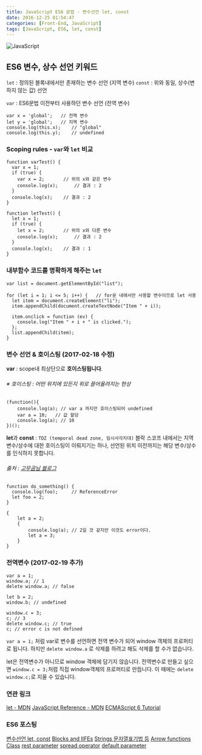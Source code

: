 ```yaml
---
title: JavaScript ES6 문법 - 변수선언 let, const
date: 2016-12-25 01:54:47
categories: [Front-End, JavaScript]
tags: [JavaScript, ES6, let, const]
---
```


![JavaScript](/image/es6.png)

## ES6 변수, 상수 선언 키워드

`let` : 정의된 블록내에서만 존재하는 변수 선언 (지역 변수)
`const` : 위와 동일, 상수(변하지 않는 값) 선언

`var` : ES6문법 이전부터 사용하던 변수 선언 (전역 변수)

```
var x = 'global';	// 전역 변수
let y = 'global';	// 지역 변수
console.log(this.x); 	// "global"
console.log(this.y);	// undefined
```


### Scoping rules - `var`와 `let` 비교

```
function varTest() {
  var x = 1;
  if (true) {
    var x = 2; 		 // 위의 x와 같은 변수
    console.log(x); 	 // 결과 : 2
  }
  console.log(x); 	 // 결과 : 2
}
```

```
function letTest() {
  let x = 1;
  if (true) {
    let x = 2; 		 // 위의 x와 다른 변수
    console.log(x); 	 // 결과 : 2
  }
  console.log(x); 	 // 결과 : 1
}
```

### 내부함수 코드를 명확하게 해주는 `let`

```
var list = document.getElementById("list");

for (let i = 1; i <= 5; i++) { 	 // for문 내에서만 사용할 변수이므로 let 사용
  let item = document.createElement("li");
  item.appendChild(document.createTextNode("Item " + i));

  item.onclick = function (ev) {
    console.log("Item " + i + " is clicked.");
  };
  list.appendChild(item);
}
```

### 변수 선언 & 호이스팅 (2017-02-18 수정)

**var** : scope내 최상단으로 **호이스팅됩니다**.  
###### ※ 호이스팅 : 어떤 위치에 있든지 위로 끌어올려지는 현상
```
(function(){
    console.log(a); // var a 까지만 호이스팅되어 undefined
    var a = 10;   // 값 할당
    console.log(a); // 10
})();

```

**let**과 **const** : `TDZ (temporal dead zone, 임시사각지대)` 블락 스코프 내에서는 지역변수/상수에 대한 호이스팅이 이뤄지기는 하나, 선언된 위치 이전까지는 해당 변수/상수를 인식하지 못합니다.
###### 출처 : [고무곰님 블로그](https://gomugom.github.io/es6-for-react/index.html)


```
function do_something() {
  console.log(foo); 	// ReferenceError
  let foo = 2;
}

{
    let a = 2;
    {
        console.log(a); // 2일 것 같지만 이것도 error이다.
        let a = 3;
    }
}

```

### 전역변수 (2017-02-19 추가)

```
var a = 1;
window.a; // 1
delete window.a; // false

let b = 2;
window.b; // undefined

window.c = 3;
c; // 3
delete window.c; // true
c; // error c is not defined
```


`var a = 1;` 처럼 var로 변수를 선언하면 전역 변수가 되어 window 객체의 프로퍼티로 됩니다.
하지만 `delete window.a` 로 삭제를 하려고 해도 삭제를 할 수가 없습니다.

let은 전역변수가 아니므로 window 객체에 담기지 않습니다.
전역변수로 만들고 싶으면 `window.c = 3;`처럼 직접 window객체의 프로퍼티로 만듭니다.
이 때에는 `delete window.c;`로 지울 수 있습니다.



### 연관 링크
[let - MDN](https://developer.mozilla.org/en-US/docs/Web/JavaScript/Reference/Statements/let)
[JavaScript Reference - MDN](https://developer.mozilla.org/en-US/docs/Web/JavaScript/Reference)
[ECMAScript 6 Tutorial](http://ccoenraets.github.io/es6-tutorial/)

### ES6 포스팅
[변수선언 let, const](https://sharryhong.github.io/2016/12/25/javascript-es6/)
[Blocks and IIFEs](https://sharryhong.github.io/2017/02/02/javascript-es6-blocks/)
[Strings 문자열표기법 등](https://sharryhong.github.io/2017/02/03/javascript-es6-string/)
[Arrow functions](https://sharryhong.github.io/2016/12/26/javascript-es6-arrow-functions/)
[Class](https://sharryhong.github.io/2017/02/06/javascript-es6-class/)
[rest parameter](https://sharryhong.github.io/2017/02/26/javascript-ex6-restparameter/)
[spread operator](https://sharryhong.github.io/2017/02/27/javascript-ex6-spread-operator/)
[default parameter](https://sharryhong.github.io/2017/03/01/javascript-ex6-default-parameter/)
